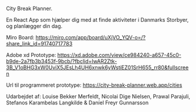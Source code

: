 City Break Planner.

En React App som hjælper dig med at finde aktiviteter i Danmarks Storbyer, og planlægger din dag.

Miro Board: https://miro.com/app/board/uXjVO_YQV-o=/?share_link_id=91740717783

Adobe xd Prototype: https://xd.adobe.com/view/ce984240-a657-45c0-b9de-2a7fb3b3453f-9bcb/?fbclid=IwAR2Ztk-3B_V1oBHG3xW0UviX5JEsLh4UH6xnwk6yWstiEZ01SrH655_rr80&fullscreen

Url til programmeret prototype: https://city-break-planner.web.app/cities

Udarbejdet af: Louise Bekker Merfeldt, Nicolai Dige Nielsen, Prawal Parajuli, Stefanos Karambelas Langkilde & Daníel Freyr Gunnarsson
